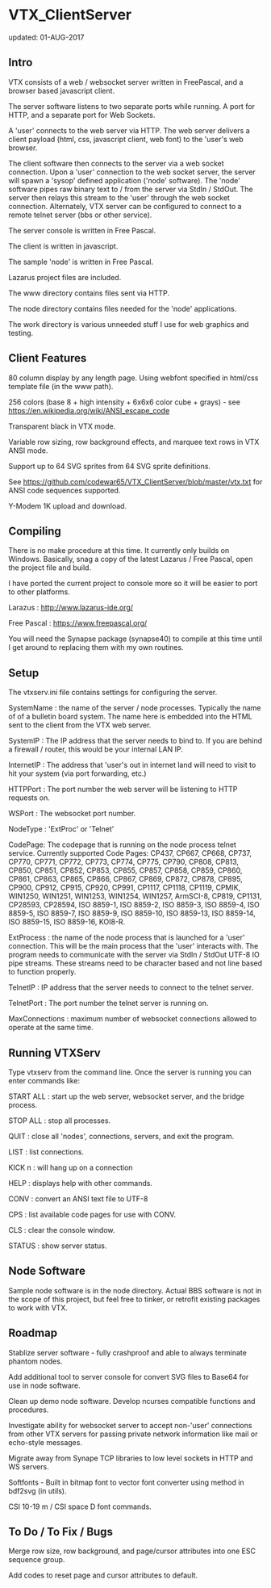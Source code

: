 # VTX_ClientServer

updated: 01-AUG-2017


## Intro

VTX consists of a web / websocket server written in FreePascal, and a browser 
based javascript client. 

The server software listens to two separate ports while running. A port for
HTTP, and a separate port for Web Sockets.

A 'user' connects to the web server via HTTP. The web server delivers a client
payload (html, css, javascript client, web font) to the 'user's web browser.

The client software then connects to the server via a web socket connection. 
Upon a 'user' connection to the web socket server, the server will spawn a 
'sysop' defined application ('node' software). The 'node' software pipes raw 
binary text to / from the server via StdIn / StdOut. The server then relays
this stream to the 'user' through the web socket connection. Alternately,
VTX server can be configured to connect to a remote telnet server (bbs or other
service).

The server console is written in Free Pascal.

The client is written in javascript.

The sample 'node' is written in Free Pascal.

Lazarus project files are included.

The www directory contains files sent via HTTP.

The node directory contains files needed for the 'node' applications.

The work directory is various unneeded stuff I use for web graphics and testing.


## Client Features

80 column display by any length page. Using webfont specified in html/css 
template file (in the www path).

256 colors (base 8 + high intensity + 6x6x6 color cube + grays) - see https://en.wikipedia.org/wiki/ANSI_escape_code

Transparent black in VTX mode.

Variable row sizing, row background effects, and marquee text rows in VTX ANSI mode.

Support up to 64 SVG sprites from 64 SVG sprite definitions.

See https://github.com/codewar65/VTX_ClientServer/blob/master/vtx.txt for ANSI code sequences supported.

Y-Modem 1K upload and download.


## Compiling

There is no make procedure at this time. It currently only builds on Windows.
Basically, snag a copy of the latest Lazarus / Free Pascal, open the project
file and build.

I have ported the current project to console more so it will be easier to port
to other platforms.

Larazus : http://www.lazarus-ide.org/

Free Pascal : https://www.freepascal.org/

You will need the Synapse package (synapse40) to compile at this time until I
get around to replacing them with my own routines.


## Setup

The vtxserv.ini file contains settings for configuring the server.

SystemName : the name of the server / node processes. Typically the name of
of a bulletin board system. The name here is embedded into the HTML sent to
the client from the VTX web server.

SystemIP : The IP address that the server needs to bind to. If you are behind
a firewall / router, this would be your internal LAN IP.

InternetIP : The address that 'user's out in internet land will need to visit 
to hit your system (via port forwarding, etc.)

HTTPPort : The port number the web server will be listening to HTTP requests on.

WSPort : The websocket port number.

NodeType : 'ExtProc' or 'Telnet'

CodePage: The codepage that is running on the node process telnet service. Currently supported Code Pages:
CP437, CP667, CP668, CP737, CP770, CP771, CP772, CP773, CP774, CP775, CP790, CP808, CP813, CP850, CP851, CP852, CP853, CP855, CP857, CP858, CP859, CP860, CP861, CP863, CP865, CP866, CP867, CP869, CP872, CP878, CP895, CP900, CP912, CP915, CP920, CP991, CP1117, CP1118, CP1119, CPMIK, WIN1250, WIN1251, WIN1253, WIN1254, WIN1257, ArmSCI-8, CP819, CP1131, CP28593, CP28594, ISO 8859-1, ISO 8859-2, ISO 8859-3, ISO 8859-4, ISO 8859-5, ISO 8859-7, ISO 8859-9, ISO 8859-10, ISO 8859-13, ISO 8859-14, ISO 8859-15, ISO 8859-16, KOI8-R.

ExtProcess : the name of the node process that is launched for a 'user' 
connection. This will be the main process that the 'user' interacts with. The
program needs to communicate with the server via StdIn / StdOut UTF-8 IO pipe 
streams. These streams need to be character based and not line based to
function properly.

TelnetIP : IP address that the server needs to connect to the telnet server.

TelnetPort : The port number the telnet server is running on.

MaxConnections : maximum number of websocket connections allowed to operate at
the same time.


## Running VTXServ

Type vtxserv from the command line. Once the server is running you can enter
commands like:

START ALL : start up the web server, websocket server, and the bridge process.

STOP ALL : stop all processes.

QUIT : close all 'nodes', connections, servers, and exit the program.

LIST : list connections.

KICK n : will hang up on a connection

HELP : displays help with other commands.

CONV : convert an ANSI text file to UTF-8

CPS : list available code pages for use with CONV.

CLS : clear the console window.

STATUS : show server status.


## Node Software

Sample node software is in the node directory. Actual BBS software is not in the
scope of this project, but feel free to tinker, or retrofit existing packages
to work with VTX.


## Roadmap

Stablize server software - fully crashproof and able to always terminate phantom
nodes.

Add additional tool to server console for convert SVG files to Base64 for use
in node software.

Clean up demo node software. Develop ncurses compatible functions and procedures.

Investigate ability for websocket server to accept non-'user' connections from
other VTX servers for passing private network information like mail or echo-style
messages.

Migrate away from Synape TCP libraries to low level sockets in HTTP and WS 
servers.

Softfonts - Built in bitmap font to vector font converter using method in bdf2svg (in utils).

CSI 10-19 m / CSI space D font commands.

## To Do / To Fix / Bugs

Merge row size, row background, and page/cursor attributes into one ESC sequence
group.

Add codes to reset page and cursor attributes to default.
